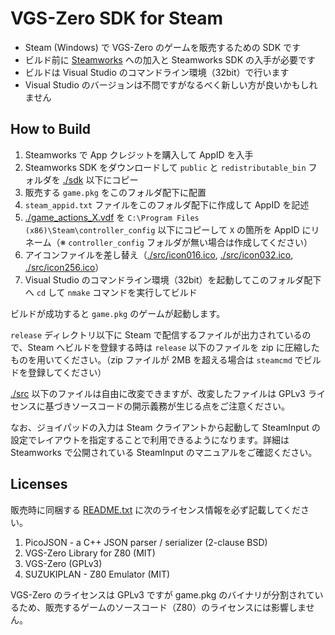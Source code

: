 # VGS-Zero SDK for Steam

- Steam (Windows) で VGS-Zero のゲームを販売するための SDK です
- ビルド前に [Steamworks](https://partner.steamgames.com/) への加入と Steamworks SDK の入手が必要です
- ビルドは Visual Studio のコマンドライン環境（32bit）で行います
- Visual Studio のバージョンは不問ですがなるべく新しい方が良いかもしれません

## How to Build

1. Steamworks で App クレジットを購入して AppID を入手
2. Steamworks SDK をダウンロードして `public` と `redistributable_bin` フォルダを [./sdk](./sdk) 以下にコピー
3. 販売する `game.pkg` をこのフォルダ配下に配置
4. `steam_appid.txt` ファイルをこのフォルダ配下に作成して AppID を記述
5. [./game_actions_X.vdf](./game_actions_X.vdf) を `C:\Program Files (x86)\Steam\controller_config` 以下にコピーして `X` の箇所を AppID にリネーム（※ `controller_config` フォルダが無い場合は作成してください）
6. アイコンファイルを差し替え（[./src/icon016.ico](./src/icon016.ico), [./src/icon032.ico](./src/icon032.ico), [./src/icon256.ico](./src/icon256.ico)）
7. Visual Studio のコマンドライン環境（32bit）を起動してこのフォルダ配下へ `cd` して `nmake` コマンドを実行してビルド

ビルドが成功すると `game.pkg` のゲームが起動します。

`release` ディレクトリ以下に Steam で配信するファイルが出力されているので、Steam へビルドを登録する時は `release` 以下のファイルを zip に圧縮したものを用いてください。（zip ファイルが 2MB を超える場合は `steamcmd` でビルドを登録してください）

[./src](./src) 以下のファイルは自由に改変できますが、改変したファイルは GPLv3 ライセンスに基づきソースコードの開示義務が生じる点をご注意ください。

なお、ジョイパッドの入力は Steam クライアントから起動して SteamInput の設定でレイアウトを指定することで利用できるようになります。詳細は Steamworks で公開されている SteamInput のマニュアルをご確認ください。

## Licenses

販売時に同梱する [README.txt](./README.txt) に次のライセンス情報を必ず記載してください。

1. PicoJSON - a C++ JSON parser / serializer (2-clause BSD)
2. VGS-Zero Library for Z80 (MIT)
3. VGS-Zero (GPLv3)
4. SUZUKIPLAN - Z80 Emulator (MIT)

VGS-Zero のライセンスは GPLv3 ですが game.pkg のバイナリが分割されているため、販売するゲームのソースコード（Z80）のライセンスには影響しません。
